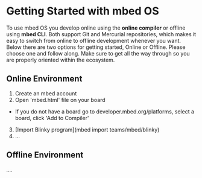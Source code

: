 # Getting Started with mbed OS
To use mbed OS you develop online using the **online compiler** or offline using **mbed CLI**. Both support Git and Mercurial repositories, which makes it easy to switch from online to offline development whenever you want.
Below there are two options for getting started, Online or Offline. Please choose one and follow along. Make sure to get all the way through so you are properly oriented within the ecosystem. 

## Online Environment
1. Create an mbed account
2. Open 'mbed.html' file on your board 
  - If you do not have a board go to developer.mbed.org/platforms, select a board, click 'Add to Compiler'
3. [Import Blinky program](mbed import teams/mbed/blinky)
4. ...

## Offline Environment
....

